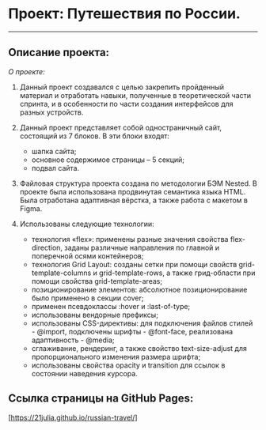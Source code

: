 # Проект: Путешествия по России.

___

## Описание проекта:

*О проекте:*

1. Данный проект создавался с целью закрепить пройденный материал и отработать навыки, полученные в теоретической части спринта, и в особенности по части создания интерфейсов для разных устройств.

2. Данный проект представляет собой одностраничный сайт, состоящий из 7 блоков. В эти блоки входят:
    * шапка сайта;
    * основное содержимое страницы – 5 секций;
    * подвал сайта.

3. Файловая структура проекта создана по методологии БЭМ Nested. В проекте была использована продвинутая семантика языка HTML. Была отработана адаптивная вёрстка, а также работа с макетом в Figma.

4. Использованы следующие технологии:
    * технология «flex»: применены разные значения свойства flex-direction, заданы различные направления по главной и поперечной осями контейнеров;
    * технология Grid Layout: созданы сетки при помощи свойств grid-template-columns и grid-template-rows, а также грид-области при помощи свойства grid-template-areas;
    * позиционирование элементов: абсолютное позиционирование было применено в секции cover;
    * применен псевдоклассы :hover и :last-of-type;
    * использованы вендорные префиксы;
    * использованы CSS-директивы: для подключения файлов стилей - @import, подключены шрифты - @font-face, реализована адаптивность - @media;
    * сглаживание, рендеринг, а также свойство text-size-adjust для пропорционального изменения размера шрифта;
    * использованы свойства opacity и transition для ссылок в состоянии наведения курсора.

## Ссылка страницы на GitHub Pages:

[https://21julia.github.io/russian-travel/]
